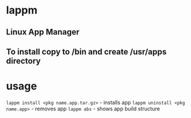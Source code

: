 # lappm
Linux App Manager
---
To install copy to /bin and create /usr/apps directory
---
# usage
`lappm install <pkg name.app.tar.gz>` - installs app
`lappm uninstall <pkg name.app>` - removes app
`lappm abs` - shows app build structure
